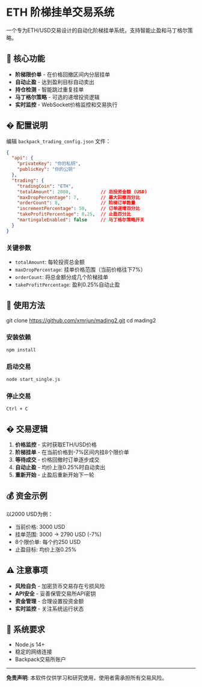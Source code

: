 # ETH 阶梯挂单交易系统

一个专为ETH/USD交易设计的自动化阶梯挂单系统，支持智能止盈和马丁格尔策略。

## 🎯 核心功能

- **阶梯限价单** - 在价格回撤区间内分层挂单
- **自动止盈** - 达到盈利目标自动卖出
- **持仓检测** - 智能跳过重复挂单
- **马丁格尔策略** - 可选的递增投资逻辑
- **实时监控** - WebSocket价格监控和交易执行

## � 配置说明

编辑 `backpack_trading_config.json` 文件：

```json
{
  "api": {
    "privateKey": "你的私钥",
    "publicKey": "你的公钥"
  },
  "trading": {
    "tradingCoin": "ETH",
    "totalAmount": 2000,           // 总投资金额 (USD)
    "maxDropPercentage": 7,        // 最大回撤百分比
    "orderCount": 8,               // 阶梯订单数量
    "incrementPercentage": 50,     // 订单递增百分比
    "takeProfitPercentage": 0.25,  // 止盈百分比
    "martingaleEnabled": false     // 马丁格尔策略开关
  }
}
```

### 关键参数

- `totalAmount`: 每轮投资总金额
- `maxDropPercentage`: 挂单价格范围（当前价格往下7%）
- `orderCount`: 将总金额分成几个阶梯挂单
- `takeProfitPercentage`: 盈利0.25%自动止盈

## 🚀 使用方法
git clone https://github.com/xmrjun/mading2.git
cd mading2

### 安装依赖
```bash
npm install
```

### 启动交易
```bash
node start_single.js
```

### 停止交易
```
Ctrl + C
```

## � 交易逻辑

1. **价格监控** - 实时获取ETH/USD价格
2. **阶梯挂单** - 在当前价格到-7%区间内挂8个限价单
3. **等待成交** - 价格回撤时订单逐步成交
4. **自动止盈** - 均价上涨0.25%时自动卖出
5. **重新开始** - 止盈后重新开始下一轮

## 💰 资金示例

以2000 USD为例：
- 当前价格: 3000 USD
- 挂单范围: 3000 → 2790 USD (-7%)
- 8个限价单: 每个约250 USD
- 止盈目标: 均价上涨0.25%

## ⚠️ 注意事项

- **风险自负** - 加密货币交易存在亏损风险
- **API安全** - 妥善保管交易所API密钥
- **资金管理** - 合理设置投资金额
- **实时监控** - 关注系统运行状态

## 📝 系统要求

- Node.js 14+
- 稳定的网络连接
- Backpack交易所账户

---

**免责声明**: 本软件仅供学习和研究使用，使用者需承担所有交易风险。 
